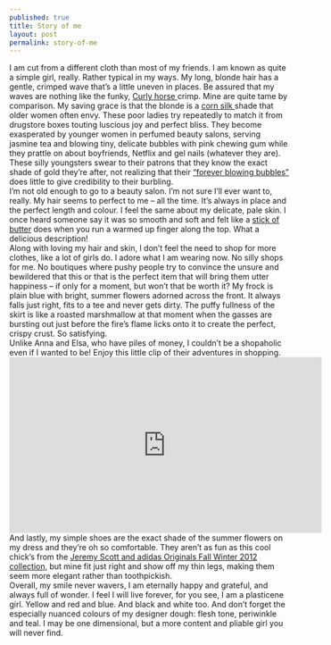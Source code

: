 ```yaml
---
published: true
title: Story of me
layout: post
permalink: story-of-me
---
```

<p> I am cut from a different cloth than most of my friends. I am known as quite a simple girl, really. Rather typical in my ways. My long, blonde hair has a gentle, crimped wave that’s a little uneven in places. Be assured that my waves are nothing like the funky, <a href="https://en.wikipedia.org/wiki/Curly_Horse"> Curly horse </a>crimp. Mine are quite tame by comparison. My saving grace is that the blonde is a <a href="https://pixabay.com/en/corn-stalks-corn-ears-corn-silk-833463/">corn silk </a>shade that older women often envy. These poor ladies try repeatedly to match it from drugstore boxes touting luscious joy and perfect bliss. They become exasperated by younger women in perfumed beauty salons, serving jasmine tea and blowing tiny, delicate bubbles with pink chewing gum while they prattle on about boyfriends, Netflix and gel nails (whatever they are). These silly youngsters swear to their patrons that they know the exact shade of gold they’re after, not realizing that their <a href="https://en.wikipedia.org/wiki/I'm_Forever_Blowing_Bubbles">“forever blowing bubbles” </a>does little to give credibility to their burbling.</br>
I’m not old enough to go to a beauty salon. I’m not sure I’ll ever want to, really. My hair seems to perfect to me – all the time. It’s always in place and the perfect length and colour. I feel the same about my delicate, pale skin. I once heard someone say it was so smooth and soft and felt like a <a href="http://www.webexhibits.org/butter/">stick of butter</a> does when you run a warmed up finger along the top. What a delicious description! </br>
Along with loving my hair and skin, I don’t feel the need to shop for more clothes, like a lot of girls do. I adore what I am wearing now. No silly shops for me. No boutiques where pushy people try to convince the unsure and bewildered that this or that is the perfect item that will bring them utter happiness – if only for a moment, but won’t that be worth it? My frock is plain blue with bright, summer flowers adorned across the front. It always falls just right, fits to a tee and never gets dirty. The puffy fullness of the skirt is like a roasted marshmallow at that moment when the gasses are bursting out just before the fire’s flame licks onto it to create the perfect, crispy crust. So satisfying. </br>
Unlike Anna and Elsa, who have piles of money, I couldn’t be a shopaholic even if I wanted to be! Enjoy this little clip of their adventures in shopping.</br>
<iframe width="560" height="315" src="https://www.youtube.com/embed/KZywUamzVrw" frameborder="0" allowfullscreen></iframe> </br>
And lastly, my simple shoes are the exact shade of the summer flowers on my dress and they’re oh so comfortable. They aren’t as fun as this cool chick’s from the <a href="http://www.fashioncraz.com/adidas-originals-by-jeremy-scott-fall-winter-2012-lookbook/">Jeremy Scott and adidas Originals Fall Winter 2012 collection</a>, but mine fit just right and show off my thin legs, making them seem more elegant rather than toothpickish. </br>
Overall, my smile never wavers,  I am eternally happy and grateful, and always full of wonder. I feel I will live forever, for you see, I am a plasticene girl. Yellow and red and blue. And black and white too. And don’t forget the especially nuanced colours of my designer dough: flesh tone, periwinkle and teal. I may be one dimensional, but a more content and pliable girl you will never find.</p>